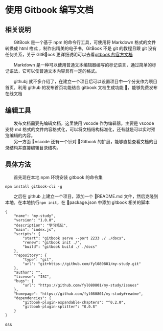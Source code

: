 # 使用 Gitbook 编写文档

## 相关说明

&emsp;&emsp;GitBook 是一个基于 npm 的命令行工具，可使用将 Markdown 格式的文件转换成 html 格式 ，制作出精美的电子书，GitBook 不是 git 的教程且跟 git 没有任何关系，关于 GitBook 更详细说明可以去看[gitbook 的官方文档](https://toolchain.gitbook.com/config.html)

&emsp;&emsp;Markdown 是一种可以使用普通文本编辑器编写的标记语言，通过简单的标记语法，它可以使普通文本内容具有一定的格式。

&emsp;&emsp;githubj 就不多介绍了，在建立一个项目后可以设置项目中一个分支作为项目首页，利用 github 的发布首页功能结合 gitbook 文档生成功能 ，能够免费发布在线文档

## 编辑工具

&emsp;&emsp;发布文档需要先编辑文档，这里使用 vscode 作为编辑器，主要是 vscode 支持 md 格式的文件内容格式化，可以将文档结构标准化，还有就是可以实时预览编辑的内容。  
&emsp;&emsp;另一方面 vscode 还有一个针对 Gitbook 的扩展，能够直接查看文档的目录结构并直接编辑目录结构。

## 具体方法

&emsp;&emsp;首先现在本地 npm 环境安装 gitbook 的命令集

    npm install gitbook-cli -g

&emsp;&emsp;之后在 github 上建立一个项目，添加一个 README.md 文件，然后克隆到本地，在本地执行`npm init`，在 package.json 中添加 gitbook 相关的脚本

    {
        "name": "my-study",
        "version": "1.0.0",
        "description": "学习笔记",
        "main": "index.js",
        "scripts": {
            "start": "gitbook serve --port 2233 ./ ./docs",
            "renew": "gitbook init ./",
            "build": "gitbook build ./ ./docs"
        },
        "repository": {
            "type": "git",
            "url": "git+https://github.com/fyl080801/my-study.git"
        },
        "author": "",
        "license": "ISC",
        "bugs": {
            "url": "https://github.com/fyl080801/my-study/issues"
        },
        "homepage": "https://github.com/fyl080801/my-study#readme",
        "dependencies": {
            "gitbook-plugin-expandable-chapters": "^0.2.0",
            "gitbook-plugin-splitter": "0.0.8"
        }
    }

sss
